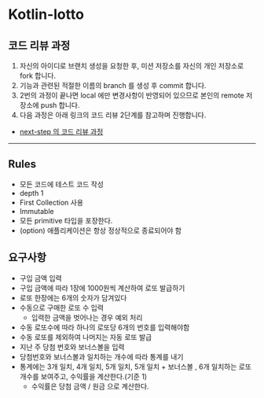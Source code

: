 # Kotlin-lotto

## 코드 리뷰 과정

1. 자신의 아이디로 브랜치 생성을 요청한 후, 미션 저장소를 자신의 개인 저장소로 fork 합니다. 
2. 기능과 관련된 적절한 이름의 branch 를 생성 후 commit 합니다.
3. 2번의 과정이 끝나면 local 에만 변경사항이 반영되어 있으므로 본인의 remote 저장소에 push 합니다.
4. 다음 과정은 아래 링크의 코드 리뷰 2단계를 참고하며 진행합니다.

* [next-step 의 코드 리뷰 과정](https://github.com/next-step/nextstep-docs/tree/master/codereview)

---

## Rules

- 모든 코드에 테스트 코드 작성
- depth 1
- First Collection 사용
- Immutable
- 모든 primitive 타입을 포장한다.
- (option) 애플리케이션은 항상 정상적으로 종료되어야 함

## 요구사항

- 구입 금액 입력
- 구입 금액에 따라 1장에 1000원씩 계산하여 로또 발급하기
- 로또 한장에는 6개의 숫자가 담겨있다
- 수동으로 구매한 로또 수 입력
  - 입력한 금액을 벗어나는 경우 예외 처리
- 수동 로또수에 따라 하나의 로또당 6개의 번호를 입력해야함
- 수동 로또를 제외하여 나머지는 자동 로또 발급
- 지난 주 당첨 번호와 보너스볼을 입력
- 당첨번호와 보너스볼과 일치하는 개수에 따라 통계를 내기
- 통계에는 3개 일치, 4개 일치, 5개 일치, 5개 일치 + 보너스볼 , 6개 일치하는 로또 개수를 보여주고, 수익률을 계산한다.(기준 1)
    - 수익률은 당첨 금액 / 원금 으로 계산한다.